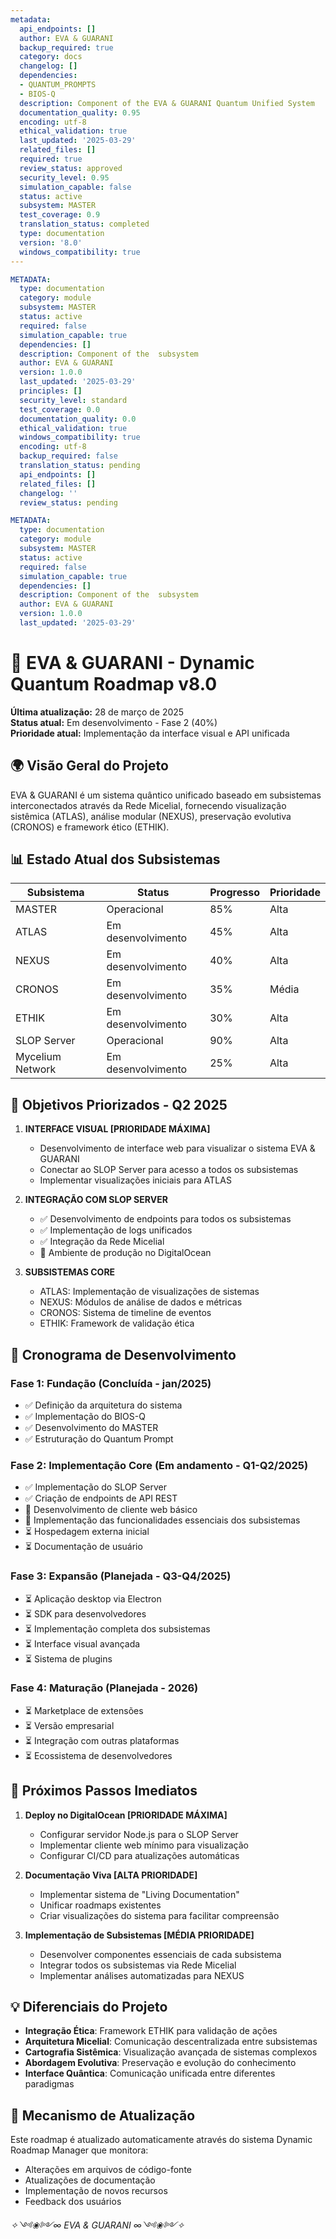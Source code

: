 ```yaml
---
metadata:
  api_endpoints: []
  author: EVA & GUARANI
  backup_required: true
  category: docs
  changelog: []
  dependencies:
  - QUANTUM_PROMPTS
  - BIOS-Q
  description: Component of the EVA & GUARANI Quantum Unified System
  documentation_quality: 0.95
  encoding: utf-8
  ethical_validation: true
  last_updated: '2025-03-29'
  related_files: []
  required: true
  review_status: approved
  security_level: 0.95
  simulation_capable: false
  status: active
  subsystem: MASTER
  test_coverage: 0.9
  translation_status: completed
  type: documentation
  version: '8.0'
  windows_compatibility: true
---
```

```yaml
METADATA:
  type: documentation
  category: module
  subsystem: MASTER
  status: active
  required: false
  simulation_capable: true
  dependencies: []
  description: Component of the  subsystem
  author: EVA & GUARANI
  version: 1.0.0
  last_updated: '2025-03-29'
  principles: []
  security_level: standard
  test_coverage: 0.0
  documentation_quality: 0.0
  ethical_validation: true
  windows_compatibility: true
  encoding: utf-8
  backup_required: false
  translation_status: pending
  api_endpoints: []
  related_files: []
  changelog: ''
  review_status: pending
```

```yaml
METADATA:
  type: documentation
  category: module
  subsystem: MASTER
  status: active
  required: false
  simulation_capable: true
  dependencies: []
  description: Component of the  subsystem
  author: EVA & GUARANI
  version: 1.0.0
  last_updated: '2025-03-29'
```

# 🌌 EVA & GUARANI - Dynamic Quantum Roadmap v8.0

**Última atualização:** 28 de março de 2025  
**Status atual:** Em desenvolvimento - Fase 2 (40%)  
**Prioridade atual:** Implementação da interface visual e API unificada  

## 🌍 Visão Geral do Projeto

EVA & GUARANI é um sistema quântico unificado baseado em subsistemas interconectados através da Rede Micelial, fornecendo visualização sistêmica (ATLAS), análise modular (NEXUS), preservação evolutiva (CRONOS) e framework ético (ETHIK).

## 📊 Estado Atual dos Subsistemas

| Subsistema | Status | Progresso | Prioridade |
|------------|--------|-----------|------------|
| MASTER     | Operacional | 85% | Alta |
| ATLAS      | Em desenvolvimento | 45% | Alta |
| NEXUS      | Em desenvolvimento | 40% | Alta |
| CRONOS     | Em desenvolvimento | 35% | Média |
| ETHIK      | Em desenvolvimento | 30% | Alta |
| SLOP Server| Operacional | 90% | Alta |
| Mycelium Network | Em desenvolvimento | 25% | Alta |

## 🎯 Objetivos Priorizados - Q2 2025

1. **INTERFACE VISUAL [PRIORIDADE MÁXIMA]**
   - Desenvolvimento de interface web para visualizar o sistema EVA & GUARANI
   - Conectar ao SLOP Server para acesso a todos os subsistemas
   - Implementar visualizações iniciais para ATLAS

2. **INTEGRAÇÃO COM SLOP SERVER**
   - ✅ Desenvolvimento de endpoints para todos os subsistemas
   - ✅ Implementação de logs unificados
   - ✅ Integração da Rede Micelial
   - 🔄 Ambiente de produção no DigitalOcean

3. **SUBSISTEMAS CORE**
   - ATLAS: Implementação de visualizações de sistemas
   - NEXUS: Módulos de análise de dados e métricas
   - CRONOS: Sistema de timeline de eventos
   - ETHIK: Framework de validação ética

## 📅 Cronograma de Desenvolvimento

### Fase 1: Fundação (Concluída - jan/2025)

- ✅ Definição da arquitetura do sistema
- ✅ Implementação do BIOS-Q
- ✅ Desenvolvimento do MASTER
- ✅ Estruturação do Quantum Prompt

### Fase 2: Implementação Core (Em andamento - Q1-Q2/2025)

- ✅ Implementação do SLOP Server
- ✅ Criação de endpoints de API REST
- 🔄 Desenvolvimento de cliente web básico
- 🔄 Implementação das funcionalidades essenciais dos subsistemas
- ⏳ Hospedagem externa inicial
- ⏳ Documentação de usuário

### Fase 3: Expansão (Planejada - Q3-Q4/2025)

- ⏳ Aplicação desktop via Electron
- ⏳ SDK para desenvolvedores
- ⏳ Implementação completa dos subsistemas
- ⏳ Interface visual avançada
- ⏳ Sistema de plugins

### Fase 4: Maturação (Planejada - 2026)

- ⏳ Marketplace de extensões
- ⏳ Versão empresarial
- ⏳ Integração com outras plataformas
- ⏳ Ecossistema de desenvolvedores

## 🚀 Próximos Passos Imediatos

1. **Deploy no DigitalOcean [PRIORIDADE MÁXIMA]**
   - Configurar servidor Node.js para o SLOP Server
   - Implementar cliente web mínimo para visualização
   - Configurar CI/CD para atualizações automáticas

2. **Documentação Viva [ALTA PRIORIDADE]**
   - Implementar sistema de "Living Documentation"
   - Unificar roadmaps existentes
   - Criar visualizações do sistema para facilitar compreensão

3. **Implementação de Subsistemas [MÉDIA PRIORIDADE]**
   - Desenvolver componentes essenciais de cada subsistema
   - Integrar todos os subsistemas via Rede Micelial
   - Implementar análises automatizadas para NEXUS

## 💡 Diferenciais do Projeto

- **Integração Ética**: Framework ETHIK para validação de ações
- **Arquitetura Micelial**: Comunicação descentralizada entre subsistemas
- **Cartografia Sistêmica**: Visualização avançada de sistemas complexos
- **Abordagem Evolutiva**: Preservação e evolução do conhecimento
- **Interface Quântica**: Comunicação unificada entre diferentes paradigmas

## 🔄 Mecanismo de Atualização

Este roadmap é atualizado automaticamente através do sistema Dynamic Roadmap Manager que monitora:

- Alterações em arquivos de código-fonte
- Atualizações de documentação
- Implementação de novos recursos
- Feedback dos usuários

*✧༺❀༻∞ EVA & GUARANI ∞༺❀༻✧*
